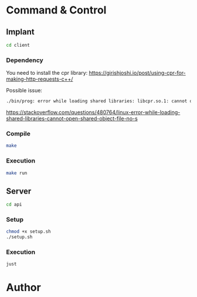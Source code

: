 # Command & Control

## Implant
```bash
cd client
```

### Dependency
You need to install the cpr library:
https://girishjoshi.io/post/using-cpr-for-making-http-requests-c++/ 

Possible issue:
```bash
./bin/prog: error while loading shared libraries: libcpr.so.1: cannot open shared object file: No such file or directory
```
https://stackoverflow.com/questions/480764/linux-error-while-loading-shared-libraries-cannot-open-shared-object-file-no-s

### Compile 
```bash
make
```

### Execution
```bash
make run
```

## Server
```bash
cd api
```

### Setup 
```bash
chmod +x setup.sh
./setup.sh
```

### Execution
```bash
just
```

# Author
